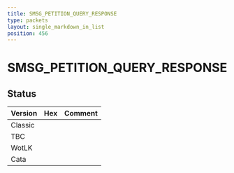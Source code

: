 ```yaml
---
title: SMSG_PETITION_QUERY_RESPONSE
type: packets
layout: single_markdown_in_list
position: 456
---
```


# SMSG_PETITION_QUERY_RESPONSE

## Status

Version | Hex | Comment
---------- | ---------- | ---------- 
Classic |  |  
TBC |  |  
WotLK |  |  
Cata |  |  
